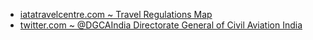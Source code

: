 - [iatatravelcentre.com ~ Travel Regulations Map](https://www.iatatravelcentre.com/international-travel-document-news/1580226297.htm)
- [twitter.com ~ @DGCAIndia Directorate General of Civil Aviation India](https://twitter.com/DGCAIndia)
